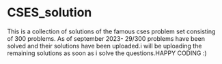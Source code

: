# CSES_solution
This is a collection of solutions of the famous cses problem set consisting of 300 problems.
As of september 2023- 29/300 problems have been solved and their solutions have been uploaded.i will be uploading the remaining solutions as soon as i solve the questions.HAPPY CODING :)

